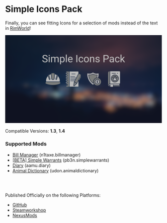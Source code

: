 # Simple Icons Pack

Finally, you can see fitting Icons for a selection of mods instead of the text in [RimWorld][1]!

![preview](https://github.com/Official-Husko/Simple-Icons-Pack/blob/main/About/Preview.png)

Compatible Versions: **1.3**, **1.4**

### **Supported Mods**

* [Bill Manager][7] (n1taxe.billmanager)
* [[BETA] Simple Warrants][6] (pb3n.simplewarrants)
* [Diary][8] (aamu.diary)
* [Animal Dictionary][9] (udon.animaldictionary)

<br>
<br>

Published Officially on the following Platforms:
- [GitHub][3]
- [Steamworkshop][4]
- [NexusMods][5]

[1]: https://store.steampowered.com/app/294100/RimWorld/
[3]: https://github.com/Official-Husko/Simple-Icons-Pack
[4]: https://steamcommunity.com/sharedfiles/filedetails/?id=3024100852
[5]: https://www.nexusmods.com/rimworld/mods/451
[6]: https://steamcommunity.com/workshop/filedetails/?id=2676828755
[7]: https://steamcommunity.com/sharedfiles/filedetails/?id=2957278626
[8]: https://steamcommunity.com/sharedfiles/filedetails/?id=2888141826
[9]: https://steamcommunity.com/sharedfiles/filedetails/?id=2105231696